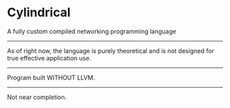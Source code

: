 # Cylindrical
A fully custom compiled networking programming language


__________________________

As of right now, the language is purely theoretical and is not designed for true effective application use. 

_____________________________________________

Program built WITHOUT LLVM. 
_____________________________________________

Not near completion. 
